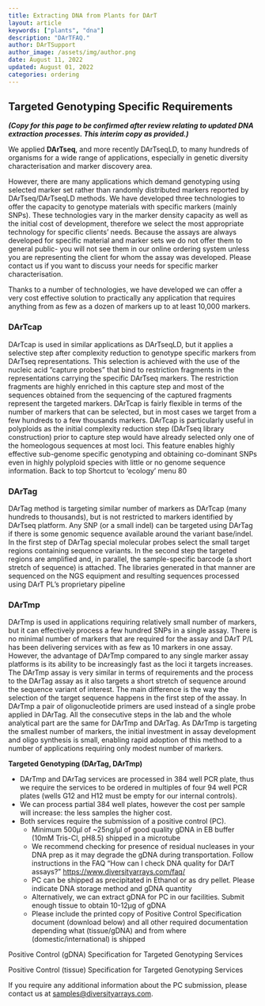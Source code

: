 ```yaml
---
title: Extracting DNA from Plants for DArT
layout: article
keywords: ["plants", "dna"]
description: "DArTFAQ."
author: DArTSupport
author_image: /assets/img/author.png
date: August 11, 2022
updated: August 01, 2022
categories: ordering
---
```


## Targeted Genotyping Specific Requirements

**_(Copy for this page to be confirmed after review relating to updated DNA extraction_**
**_processes. This interim copy as provided.)_**

We applied **DArTseq**, and more recently DArTseqLD, to many hundreds of organisms
for a wide range of applications, especially in genetic diversity characterisation and
marker discovery area.

However, there are many applications which demand genotyping using selected marker
set rather than randomly distributed markers reported by DArTseq/DArTseqLD methods.
We have developed three technologies to offer the capacity to genotype materials with
specific markers (mainly SNPs). These technologies vary in the marker density capacity
as well as the initial cost of development, therefore we select the most appropriate
technology for specific clients’ needs. Because the assays are always developed for
specific material and marker sets we do not offer them to general public- you will not
see them in our online ordering system unless you are representing the client for whom
the assay was developed. Please contact us if you want to discuss your needs for
specific marker characterisation.

Thanks to a number of technologies, we have developed we can offer a very cost
effective solution to practically any application that requires anything from as few as a
dozen of markers up to at least 10,000 markers.

### DArTcap

DArTcap is used in similar applications as DArTseqLD, but it applies a selective step
after complexity reduction to genotype specific markers from DArTseq representations.
This selection is achieved with the use of the nucleic acid “capture probes” that bind to
restriction fragments in the representations carrying the specific DArTseq markers. The
restriction fragments are highly enriched in this capture step and most of the sequences
obtained from the sequencing of the captured fragments represent the targeted
markers. DArTcap is fairly flexible in terms of the number of markers that can be
selected, but in most cases we target from a few hundreds to a few thousands markers.
DArTcap is particularly useful in polyploids as the initial complexity reduction step
(DArTseq library construction) prior to capture step would have already selected only
one of the homeologous sequences at most loci. This feature enables highly effective
sub-genome specific genotyping and obtaining co-dominant SNPs even in highly
polyploid species with little or no genome sequence information.
Back to top Shortcut to ‘ecology’ menu 80

### DArTag

DArTag method is targeting similar number of markers as DArTcap (many hundreds to thousands), but is not restricted to markers identified by DArTseq platform. Any SNP (or a small indel) can be targeted using DArTag if there is some genomic sequence available around the variant base/indel. In the first step of DArTag special molecular probes select the small target regions containing sequence variants. In the second step the targeted regions are amplified and, in parallel, the sample-specific barcode (a short stretch of sequence) is attached. The libraries generated in that manner are sequenced on the NGS equipment and resulting sequences processed using DArT PL’s proprietary pipeline

### DArTmp

DArTmp is used in applications requiring relatively small number of markers, but it can effectively process a few hundred SNPs in a single assay. There is no minimal number of markers that are required for the assay and DArT P/L has been delivering services with as few as 10 markers in one assay. However, the advantage of DArTmp compared to any single marker assay platforms is its ability to be increasingly fast as the loci it targets increases. The DArTmp assay is very similar in terms of requirements and the process to the DArTag assay as it also targets a short stretch of sequence around the sequence variant of interest. The main difference is the way the selection of the target sequence happens in the first step of the assay. In DArTmp a pair of oligonucleotide primers are used instead of a single probe applied in DArTag. All the consecutive steps in the lab and the whole analytical part are the same for DArTmp and DArTag. As DArTmp is targeting the smallest number of markers, the initial investment in assay development and oligo synthesis is small, enabling rapid adoption of this method to a number of applications requiring only modest number of markers.

**Targeted Genotyping (DArTag, DArTmp)**

- DArTmp and DArTag services are processed in 384 well PCR plate, thus we require the services to be ordered in multiples of four 94 well PCR plates (wells G12 and H12 must be empty for our internal controls).
- We can process partial 384 well plates, however the cost per sample will increase: the less samples the higher cost.
- Both services require the submission of a positive control (PC).
  - Minimum 500µl of ~25ng/µl of good quality gDNA in EB buffer (10mM Tris-Cl, pH8.5) shipped in a microtube
  - We recommend checking for presence of residual nucleases in your DNA prep as it may degrade the gDNA during transportation. Follow instructions in the FAQ “How can I check DNA quality for DArT assays?” https://www.diversityarrays.com/faq/
  - PC can be shipped as precipitated in Ethanol or as dry pellet. Please indicate DNA storage method and gDNA quantity
  - Alternatively, we can extract gDNA for PC in our facilities. Submit enough tissue to obtain 10-12µg of gDNA
  - Please include the printed copy of Positive Control Specification document (download below) and all other required documentation depending what (tissue/gDNA) and from where (domestic/international) is shipped

Positive Control (gDNA) Specification for Targeted Genotyping Services

Positive Control (tissue) Specification for Targeted Genotyping Services

If you require any additional information about the PC submission, please contact us at samples@diversityarrays.com.
